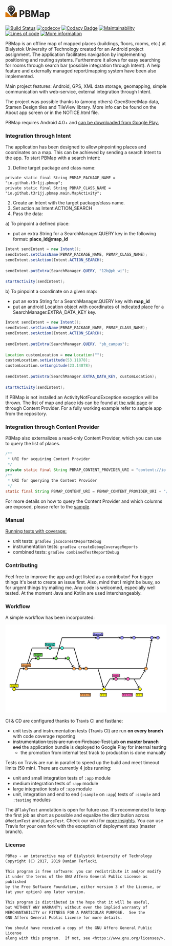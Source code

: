 # ![](app/src/main/res/mipmap-ldpi/ic_launcher.png) PBMap  

[![Build Status](https://travis-ci.org/t3rmian/PBMap.svg?branch=master)](https://travis-ci.org/t3rmian/PBMap)
[![codecov](https://codecov.io/gh/t3rmian/PBMap/branch/master/graph/badge.svg)](https://codecov.io/gh/t3rmian/PBMap)
[![Codacy Badge](https://api.codacy.com/project/badge/Grade/cb0b81a801684f458360b84cef4fdbb3)](https://app.codacy.com/app/t3rmian/PBMap?utm_source=github.com&utm_medium=referral&utm_content=t3rmian/PBMap&utm_campaign=Badge_Grade_Dashboard)
[![Maintainability](https://api.codeclimate.com/v1/badges/9f2e04a025180ab4f211/maintainability)](https://codeclimate.com/github/t3rmian/PBMap/maintainability)
[![Lines of code](https://tokei.rs/b1/github/t3rmian/PBMap)](https://github.com/Aaronepower/tokei)
[![More information](https://img.shields.io/badge/Wiki-%F0%9F%93%96-blue)](https://img.shields.io/badge/Wiki-%F0%9F%93%96-blue)

PBMap is an offline map of mapped places (buildings, floors, rooms, etc.) at Bialystok University of Technology created for an Android project assignment. The application facilitates navigation by implementing positioning and routing systems. Furthermore it allows for easy searching for rooms through search bar (possible integration through Intent). A help feature and externally managed report/mapping system have been also implemented.

Main project features: Android, GPS, XML data storage, geomapping, simple communication with web-service, external integration through Intent.

The project was possible thanks to (among others) OpenStreetMap data, Stamen Design tiles and TileView library. More info can be found on the About app screen or in the NOTICE.html file.

PBMap requires Android 4.0+ and [can be downloaded from Google Play.](https://play.google.com/store/apps/details?id=io.github.t3r1jj.pbmap)

### Integration through Intent

The application has been designed to allow pinpointing places and coordinates on a map. This can be achieved by sending a search Intent to the app. To start PBMap with a search intent:

1. Define target package and class name:
````
private static final String PBMAP_PACKAGE_NAME = "io.github.t3r1jj.pbmap";
private static final String PBMAP_CLASS_NAME = "io.github.t3r1jj.pbmap.main.MapActivity";
````

2. Create an Intent with the target package/class name.
3. Set action as Intent.ACTION_SEARCH
4. Pass the data:

 a) To pinpoint a defined place:
  - put an extra String for a SearchManager.QUERY key in the following format: **place_id@map_id**
````java
Intent sendIntent = new Intent();
sendIntent.setClassName(PBMAP_PACKAGE_NAME, PBMAP_CLASS_NAME);
sendIntent.setAction(Intent.ACTION_SEARCH);

sendIntent.putExtra(SearchManager.QUERY, "12b@pb_wi");

startActivity(sendIntent);
````
b) To pinpoint a coordinate on a given map:
 - put an extra String for a SearchManager.QUERY key with **map_id**
 - put an android Location object with coordinates of indicated place for a SearchManager.EXTRA_DATA_KEY key.
````java
Intent sendIntent = new Intent();
sendIntent.setClassName(PBMAP_PACKAGE_NAME, PBMAP_CLASS_NAME);
sendIntent.setAction(Intent.ACTION_SEARCH);

sendIntent.putExtra(SearchManager.QUERY, "pb_campus");

Location customLocation = new Location("");
customLocation.setLatitude(53.11878);
customLocation.setLongitude(23.14878);

sendIntent.putExtra(SearchManager.EXTRA_DATA_KEY, customLocation);

startActivity(sendIntent);
````

If PBMap is not installed an ActivityNotFoundException exception will be thrown. The list of map and place ids can be found at [the wiki page](https://github.com/T3r1jj/PBMap/wiki/Maps-and-places) or through Content Provider. For a fully working example refer to sample app from the repository.

### Integration through Content Provider

PBMap also externalizes a read-only Content Provider, which you can use to query the list of places.

````java
/**
 * URI for acquiring Content Provider
 */
private static final String PBMAP_CONTENT_PROVIDER_URI = "content://io.github.t3r1jj.pbmap.search.SearchListProvider"; //URI for acquiring Content Provider
/**
 * URI for querying the Content Provider
 */
static final String PBMAP_CONTENT_URI = PBMAP_CONTENT_PROVIDER_URI + "/suggestions"; //URI for query
````

For more details on how to query the Content Provider and which columns are exposed, please refer to the [sample](./sample).

### Manual

[Running tests with coverage:](https://github.com/vanniktech/gradle-android-junit-jacoco-plugin)  
- unit tests: ``gradlew jacocoTestReportDebug``  
- instrumentation tests: ``gradlew createDebugCoverageReports``  
- combined tests: ``gradlew combinedTestReportDebug``  

### Contributing

Feel free to improve the app and get listed as a contributor! For bigger things It's best to create an issue first. Also, mind that I might be busy,
so for urgent things try mailing me. Any code is welcomed, especially well tested. At the moment Java and Kotlin are used interchangeably.

### Workflow

A simple workflow has been incorporated:

![Build Status](./misc/workflow.png)

CI & CD are configured thanks to Travis CI and fastlane:
- unit tests and instrumentation tests (Travis CI) are run **on every branch** with code coverage reporting
- ~~instrumentation tests are run on Firebase Test Lab~~ **on master branch** ~~and~~ the application bundle is deployed to Google Play for internal testing  
    - the promotion from internal test track to production is done manually

Tests on Travis are run in parallel to speed up the build and meet timeout limits (50 min). There are currently 4 jobs running:
- unit and small integration tests of `:app` module
- medium integration tests of `:app` module
- large integration tests of `:app` module
- unit, integration and end to end (`:sample` on `:app`) tests of `:sample` and `:testing` modules

The `@FlakyTest` annotation is open for future use. It's recommended to keep the first job as short as possible and equalize the distribution
across `@MediumTest` and `@LargeTest`. Check our wiki for [more insights](https://github.com/t3rmian/PBMap/wiki/Test-parallelization).
You can use Travis for your own fork with the exception of deployment step (master branch).

### License

    PBMap - an interactive map of Bialystok University of Technology
    Copyright (C) 2017, 2019 Damian Terlecki

    This program is free software: you can redistribute it and/or modify
    it under the terms of the GNU Affero General Public License as published
    by the Free Software Foundation, either version 3 of the License, or
    (at your option) any later version.

    This program is distributed in the hope that it will be useful,
    but WITHOUT ANY WARRANTY; without even the implied warranty of
    MERCHANTABILITY or FITNESS FOR A PARTICULAR PURPOSE.  See the
    GNU Affero General Public License for more details.

    You should have received a copy of the GNU Affero General Public License
    along with this program.  If not, see <https://www.gnu.org/licenses/>.